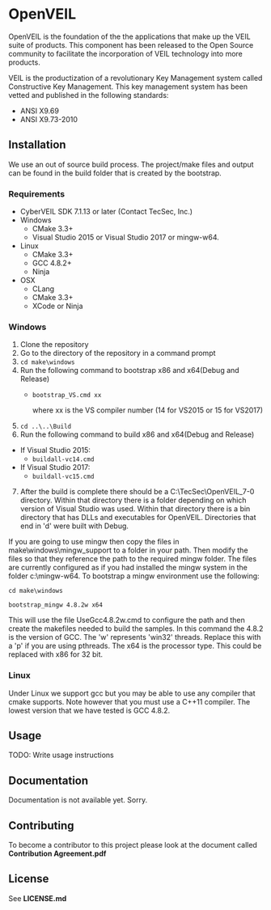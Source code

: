 # OpenVEIL

OpenVEIL is the foundation of the the applications that make up the VEIL suite of products.  This component has been released to the Open Source community to facilitate the incorporation of VEIL technology into more products.

VEIL is the productization of a revolutionary Key Management system called Constructive Key Management.  This key management system has been vetted and published in the following standards:
* ANSI X9.69
* ANSI X9.73-2010



## Installation

We use an out of source build process.  The project/make files and output
can be found in the build folder that is created by the bootstrap.

### Requirements
- CyberVEIL SDK 7.1.13 or later (Contact TecSec, Inc.)
- Windows
  - CMake 3.3+
  - Visual Studio 2015 or Visual Studio 2017 or mingw-w64.
- Linux
  - CMake 3.3+
  - GCC 4.8.2+
  - Ninja
- OSX
  - CLang
  - CMake 3.3+
  - XCode or Ninja
	
### Windows
	
1. Clone the repository
2. Go to the directory of the repository in a command prompt
3. `cd make\windows`
4. Run the following command to bootstrap x86 and x64(Debug and Release)
    - `bootstrap_VS.cmd xx`
    
        where xx is the VS compiler number (14 for VS2015 or 15 for VS2017)
5. `cd ..\..\Build`
6. Run the following command to build x86 and x64(Debug and Release)
  - If Visual Studio 2015:
    - `buildall-vc14.cmd`
  - If Visual Studio 2017:
    - `buildall-vc15.cmd`
7. After the build is complete there should be a C:\TecSec\OpenVEIL_7-0 directory. Within that
directory there is a folder depending on which version of Visual Studio was used. Within that
directory there is a bin directory that has DLLs and executables for OpenVEIL. Directories
that end in 'd' were built with Debug.

If you are going to use mingw then copy the files in make\windows\mingw_support to a folder in your path.  Then modify the files so that they reference the path to the required mingw folder.  The files are currently configured as if you had installed the mingw system in the folder c:\mingw-w64.  To bootstrap a mingw environment use the following:

`cd make\windows`

`bootstrap_mingw 4.8.2w x64`

This will use the file UseGcc4.8.2w.cmd to configure the path and then create the makefiles needed to build the samples.  In this command the 4.8.2 is the version of GCC.  The 'w' represents 'win32' threads.  Replace this with a 'p' if you are using pthreads.  The x64 is the processor type.  This could be replaced with x86 for 32 bit.

### Linux

Under Linux we support gcc but you may be able to use any compiler that cmake supports.  Note however that you must use a C++11 compiler.  The lowest version that we have tested is GCC 4.8.2.

## Usage

TODO: Write usage instructions

## Documentation

Documentation is not available yet.  Sorry.

## Contributing

To become a contributor to this project please look at the document called
**Contribution Agreement.pdf**

## License

See **LICENSE.md**
